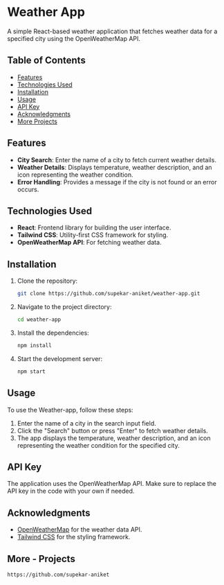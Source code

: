 # Weather App

A simple React-based weather application that fetches weather data for a specified city using the OpenWeatherMap API.


## Table of Contents

- [Features](#features)
- [Technologies Used](#Technologies-Used)
- [Installation](#installation)
- [Usage](#usage)
- [API Key](#API-Key)
- [Acknowledgments](#Acknowledgments)
- [More Projects](#More-Projects)
  

## Features

- **City Search**: Enter the name of a city to fetch current weather details.
- **Weather Details**: Displays temperature, weather description, and an icon representing the weather condition.
- **Error Handling**: Provides a message if the city is not found or an error occurs.

  
## Technologies Used

- **React**: Frontend library for building the user interface.
- **Tailwind CSS**: Utility-first CSS framework for styling.
- **OpenWeatherMap API**: For fetching weather data.


## Installation

1. Clone the repository:

   ```bash
   git clone https://github.com/supekar-aniket/weather-app.git

2. Navigate to the project directory:
   
   ```sh
   cd weather-app

3. Install the dependencies:

   ```sh
   npm install

4. Start the development server:

   ```sh
   npm start
   

## Usage

To use the Weather-app, follow these steps:

1) Enter the name of a city in the search input field.
2) Click the "Search" button or press "Enter" to fetch weather details.
3) The app displays the temperature, weather description, and an icon representing the weather condition for the specified city.


## API Key

The application uses the OpenWeatherMap API. Make sure to replace the API key in the code with your own if needed.


## Acknowledgments

- [OpenWeatherMap](https://openweathermap.org/) for the weather data API.
- [Tailwind CSS](https://tailwindcss.com/) for the styling framework.


## More - Projects

```sh
https://github.com/supekar-aniket
